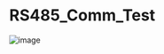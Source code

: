 # RS485_Comm_Test


![image](https://user-images.githubusercontent.com/70964563/209721966-d11913e7-d70f-416d-985f-29d64f863f98.png)
